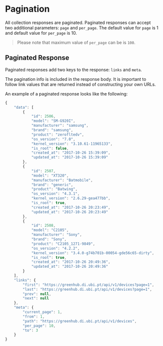 # Pagination

All collection responses are paginated. Paginated responses can accept two additional parameters: `page` and `per_page`. The default value for `page` is 1 and default value for `per_page` is 10.

> Please note that maximum value of `per_page` can be is `100`.

## Paginated Response

Paginated responses add two keys to the response: `links` and `meta`.

The pagination info is included in the response body. It is important to follow link values that are returned instead of constructing your own URLs.

An example of a paginated response looks like the following:

```javascript
{
    "data": [
        {
            "id": 2506,
            "model": "SM-G920I",
            "manufacturer": "samsung",
            "brand": "samsung",
            "product": "zerofltedv",
            "os_version": "7.0",
            "kernel_version": "3.10.61-11965133",
            "is_root": false,
            "created_at": "2017-10-26 15:39:09",
            "updated_at": "2017-10-26 15:39:09"
        },
        {
            "id": 2507,
            "model": "XT320",
            "manufacturer": "Batmobile",
            "brand": "generic",
            "product": "Batwing",
            "os_version": "4.3.1",
            "kernel_version": "2.6.29-gea477bb",
            "is_root": true,
            "created_at": "2017-10-26 20:23:49",
            "updated_at": "2017-10-26 20:23:49"
        },
        {
            "id": 2508,
            "model": "C2105",
            "manufacturer": "Sony",
            "brand": "Sony",
            "product": "C2105_1271-9849",
            "os_version": "4.2.2",
            "kernel_version": "3.4.0-g74b701b-00054-gde56c65-dirty",
            "is_root": true,
            "created_at": "2017-10-26 20:49:36",
            "updated_at": "2017-10-26 20:49:36"
        }
    ],
    "links": {
        "first": "https://greenhub.di.ubi.pt/api/v1/devices?page=1",
        "last": "https://greenhub.di.ubi.pt/api/v1/devices?page=1",
        "prev": null,
        "next": null
    },
    "meta": {
        "current_page": 1,
        "from": 1,
        "path": "https://greenhub.di.ubi.pt/api/v1/devices",
        "per_page": 10,
        "to": 3
    }
}
```